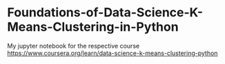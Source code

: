 # Foundations-of-Data-Science-K-Means-Clustering-in-Python
My jupyter notebook for the respective course https://www.coursera.org/learn/data-science-k-means-clustering-python
